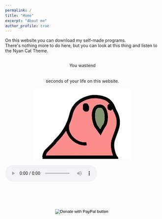 ```yaml
---
permalink: /
title: "Home"
excerpt: "About me"
author_profile: true
---
```

On this website you can download my self-made programs.
<br>There's nothing more to do here, but you can look at this thing and listen to the Nyan Cat Theme.


<center><br>You wastend</center> 
<center><br></center>
<center><span id="seconds"></span></center>
<center><br>seconds of your life on this website.</center>

<script>
var sec = 0;
    function pad ( val ) { return val > 9 ? val : "0" + val; }
    setInterval( function(){
        document.getElementById("seconds").innerHTML=pad(++sec%9999999999999999999999999999999);
    }, 1000);
</script>
  
  
<center><br><img src="/files/wabbl.gif" alt="Wabbl" width="320" height="229"></center>
<br>
<audio controls loop>
  <source src="/files/nyan.mp3" type="audio/mp3">
  <source src="/files/nyan.mp3" type="audio/mp3">
Your browser does not support the audio element.
</audio>
<br>
<br>
<br>
<br>
<br>
<br>
<script> </script>

<center><form action="https://www.paypal.com/cgi-bin/webscr" method="post" target="_top">
<input type="hidden" name="cmd" value="_s-xclick" />
<input type="hidden" name="hosted_button_id" value="3THHXQNP6C44A" />
<input type="image" src="https://www.paypalobjects.com/en_US/i/btn/btn_donate_LG.gif" border="0" name="submit" title="PayPal - The safer, easier way to pay online!" alt="Donate with PayPal button" />
<img alt="" border="0" src="https://www.paypal.com/en_CH/i/scr/pixel.gif" width="1" height="1" />
</form><center>

